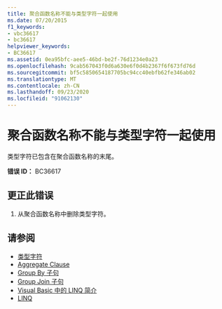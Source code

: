 ```yaml
---
title: 聚合函数名称不能与类型字符一起使用
ms.date: 07/20/2015
f1_keywords:
- vbc36617
- bc36617
helpviewer_keywords:
- BC36617
ms.assetid: 0ea95bfc-aee5-46bd-be2f-76d1234e0a23
ms.openlocfilehash: 9cab567043f0d6a630e6f0d4b2367f6f673fd76d
ms.sourcegitcommit: bf5c5850654187705bc94cc40ebfb62fe346ab02
ms.translationtype: MT
ms.contentlocale: zh-CN
ms.lasthandoff: 09/23/2020
ms.locfileid: "91062130"
---
```

# <a name="aggregate-function-name-cannot-be-used-with-a-type-character"></a>聚合函数名称不能与类型字符一起使用

类型字符已包含在聚合函数名称的末尾。  
  
 **错误 ID：** BC36617  
  
## <a name="to-correct-this-error"></a>更正此错误  
  
1. 从聚合函数名称中删除类型字符。  
  
## <a name="see-also"></a>请参阅

- [类型字符](../programming-guide/language-features/data-types/type-characters.md)
- [Aggregate Clause](../language-reference/queries/aggregate-clause.md)
- [Group By 子句](../language-reference/queries/group-by-clause.md)
- [Group Join 子句](../language-reference/queries/group-join-clause.md)
- [Visual Basic 中的 LINQ 简介](../programming-guide/language-features/linq/introduction-to-linq.md)
- [LINQ](../programming-guide/language-features/linq/index.md)
